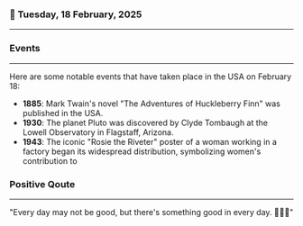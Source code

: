 ### 📅 Tuesday, 18 February, 2025
------
### Events
------
Here are some notable events that have taken place in the USA on February 18:

- **1885**: Mark Twain's novel "The Adventures of Huckleberry Finn" was published in the USA.
- **1930**: The planet Pluto was discovered by Clyde Tombaugh at the Lowell Observatory in Flagstaff, Arizona.
- **1943**: The iconic "Rosie the Riveter" poster of a woman working in a factory began its widespread distribution, symbolizing women's contribution to
### Positive Qoute
------
"Every day may not be good, but there's something good in every day. 🌟😊✨"
